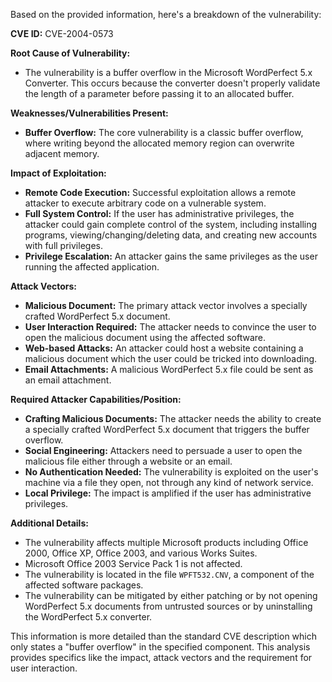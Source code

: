 Based on the provided information, here's a breakdown of the vulnerability:

**CVE ID:** CVE-2004-0573

**Root Cause of Vulnerability:**
- The vulnerability is a buffer overflow in the Microsoft WordPerfect 5.x Converter. This occurs because the converter doesn't properly validate the length of a parameter before passing it to an allocated buffer.

**Weaknesses/Vulnerabilities Present:**
-  **Buffer Overflow:** The core vulnerability is a classic buffer overflow, where writing beyond the allocated memory region can overwrite adjacent memory.

**Impact of Exploitation:**
- **Remote Code Execution:** Successful exploitation allows a remote attacker to execute arbitrary code on a vulnerable system.
- **Full System Control:** If the user has administrative privileges, the attacker could gain complete control of the system, including installing programs, viewing/changing/deleting data, and creating new accounts with full privileges.
- **Privilege Escalation:** An attacker gains the same privileges as the user running the affected application.

**Attack Vectors:**
- **Malicious Document:** The primary attack vector involves a specially crafted WordPerfect 5.x document.
- **User Interaction Required:** The attacker needs to convince the user to open the malicious document using the affected software.
- **Web-based Attacks:** An attacker could host a website containing a malicious document which the user could be tricked into downloading.
- **Email Attachments:**  A malicious WordPerfect 5.x file could be sent as an email attachment.

**Required Attacker Capabilities/Position:**
- **Crafting Malicious Documents:** The attacker needs the ability to create a specially crafted WordPerfect 5.x document that triggers the buffer overflow.
- **Social Engineering:** Attackers need to persuade a user to open the malicious file either through a website or an email.
- **No Authentication Needed:** The vulnerability is exploited on the user's machine via a file they open, not through any kind of network service.
- **Local Privilege:** The impact is amplified if the user has administrative privileges.

**Additional Details:**

*   The vulnerability affects multiple Microsoft products including Office 2000, Office XP, Office 2003, and various Works Suites.
*   Microsoft Office 2003 Service Pack 1 is not affected.
*   The vulnerability is located in the file `WPFT532.CNV`, a component of the affected software packages.
*   The vulnerability can be mitigated by either patching or by not opening WordPerfect 5.x documents from untrusted sources or by uninstalling the WordPerfect 5.x converter.

This information is more detailed than the standard CVE description which only states a "buffer overflow" in the specified component. This analysis provides specifics like the impact, attack vectors and the requirement for user interaction.